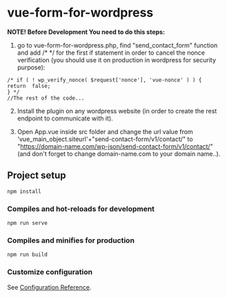 # vue-form-for-wordpress
**NOTE!
Before Development You need to do this steps:**
1. go to vue-form-for-wordpress.php, find "send_contact_form" function and add /* */ for the first if statement in order to cancel the nonce verification (you should use it on production in wordpress for security purpose):
```
/* if ( ! wp_verify_nonce( $request['nonce'], 'vue-nonce' ) ) {
return  false;
} */
//The rest of the code...
```
2. Install the plugin on any wordpress website (in order to create the rest endpoint to communicate with it).

3. Open App.vue inside src folder and change the url value from 'vue_main_object.siteurl'+"send-contact-form/v1/contact/" to "https://domain-name.com/wp-json/send-contact-form/v1/contact/" (and don't forget to change domain-name.com to your domain name..).


## Project setup
```
npm install
```

### Compiles and hot-reloads for development
```
npm run serve
```

### Compiles and minifies for production
```
npm run build
```

### Customize configuration
See [Configuration Reference](https://cli.vuejs.org/config/).
